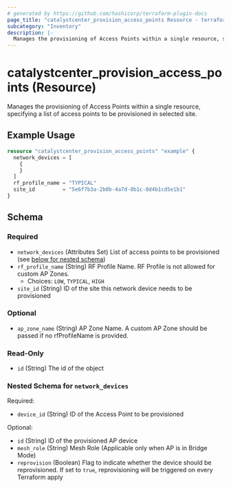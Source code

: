 ```yaml
---
# generated by https://github.com/hashicorp/terraform-plugin-docs
page_title: "catalystcenter_provision_access_points Resource - terraform-provider-catalystcenter"
subcategory: "Inventory"
description: |-
  Manages the provisioning of Access Points within a single resource, specifying a list of access points to be provisioned in selected site.
---
```


# catalystcenter_provision_access_points (Resource)

Manages the provisioning of Access Points within a single resource, specifying a list of access points to be provisioned in selected site.

## Example Usage

```terraform
resource "catalystcenter_provision_access_points" "example" {
  network_devices = [
    {
    }
  ]
  rf_profile_name = "TYPICAL"
  site_id         = "5e6f7b3a-2b0b-4a7d-8b1c-0d4b1cd5e1b1"
}
```

<!-- schema generated by tfplugindocs -->
## Schema

### Required

- `network_devices` (Attributes Set) List of access points to be provisioned (see [below for nested schema](#nestedatt--network_devices))
- `rf_profile_name` (String) RF Profile Name. RF Profile is not allowed for custom AP Zones.
  - Choices: `LOW`, `TYPICAL`, `HIGH`
- `site_id` (String) ID of the site this network device needs to be provisioned

### Optional

- `ap_zone_name` (String) AP Zone Name. A custom AP Zone should be passed if no rfProfileName is provided.

### Read-Only

- `id` (String) The id of the object

<a id="nestedatt--network_devices"></a>
### Nested Schema for `network_devices`

Required:

- `device_id` (String) ID of the Access Point to be provisioned

Optional:

- `id` (String) ID of the provisioned AP device
- `mesh_role` (String) Mesh Role (Applicable only when AP is in Bridge Mode)
- `reprovision` (Boolean) Flag to indicate whether the device should be reprovisioned. If set to `true`, reprovisioning will be triggered on every Terraform apply
